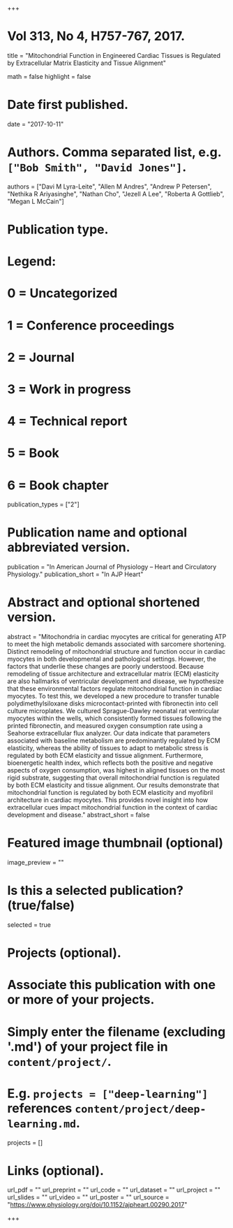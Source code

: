 +++
# Vol 313, No 4, H757-767, 2017.


title = "Mitochondrial Function in Engineered Cardiac Tissues is Regulated by Extracellular Matrix Elasticity and Tissue Alignment"

math = false
highlight = false

# Date first published.
date = "2017-10-11"

# Authors. Comma separated list, e.g. `["Bob Smith", "David Jones"]`.
authors = ["Davi M Lyra-Leite", "Allen M Andres", "Andrew P Petersen", "Nethika R Ariyasinghe", "Nathan Cho", "Jezell A Lee", "Roberta A Gottlieb", "Megan L McCain"]

# Publication type.
# Legend:
# 0 = Uncategorized
# 1 = Conference proceedings
# 2 = Journal
# 3 = Work in progress
# 4 = Technical report
# 5 = Book
# 6 = Book chapter
publication_types = ["2"]

# Publication name and optional abbreviated version.
publication = "In American Journal of Physiology – Heart and Circulatory Physiology."
publication_short = "In AJP Heart"

# Abstract and optional shortened version.
abstract = "Mitochondria in cardiac myocytes are critical for generating ATP to meet the high metabolic demands associated with sarcomere shortening. Distinct remodeling of mitochondrial structure and function occur in cardiac myocytes in both developmental and pathological settings. However, the factors that underlie these changes are poorly understood. Because remodeling of tissue architecture and extracellular matrix (ECM) elasticity are also hallmarks of ventricular development and disease, we hypothesize that these environmental factors regulate mitochondrial function in cardiac myocytes. To test this, we developed a new procedure to transfer tunable polydimethylsiloxane disks microcontact-printed with fibronectin into cell culture microplates. We cultured Sprague-Dawley neonatal rat ventricular myocytes within the wells, which consistently formed tissues following the printed fibronectin, and measured oxygen consumption rate using a Seahorse extracellular flux analyzer. Our data indicate that parameters associated with baseline metabolism are predominantly regulated by ECM elasticity, whereas the ability of tissues to adapt to metabolic stress is regulated by both ECM elasticity and tissue alignment. Furthermore, bioenergetic health index, which reflects both the positive and negative aspects of oxygen consumption, was highest in aligned tissues on the most rigid substrate, suggesting that overall mitochondrial function is regulated by both ECM elasticity and tissue alignment. Our results demonstrate that mitochondrial function is regulated by both ECM elasticity and myofibril architecture in cardiac myocytes. This provides novel insight into how extracellular cues impact mitochondrial function in the context of cardiac development and disease."
abstract_short = false

# Featured image thumbnail (optional)
image_preview = ""

# Is this a selected publication? (true/false)
selected = true

# Projects (optional).
#   Associate this publication with one or more of your projects.
#   Simply enter the filename (excluding '.md') of your project file in `content/project/`.
#   E.g. `projects = ["deep-learning"]` references `content/project/deep-learning.md`.
projects = []

# Links (optional).
url_pdf = ""
url_preprint = ""
url_code = ""
url_dataset = ""
url_project = ""
url_slides = ""
url_video = ""
url_poster = ""
url_source = "https://www.physiology.org/doi/10.1152/ajpheart.00290.2017"

+++